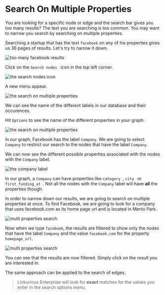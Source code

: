 # Search On Multiple Properties

You are looking for a specific node or edge and the search bar gives you too many results? The text you are searching is too common. You may want to narrow you search by searching on multiple properties.

Searching a startup that has the text ```facebook``` on any of his properties gives us 36 pages of results. Let's try to narrow it down.

![too many facebook results](https://dl.dropboxusercontent.com/s/yrdvvjir99q0910/68.png?dl=0)

Click on the  ```Search nodes ``` icon in the top left corner.

![the search nodes icon](https://dl.dropboxusercontent.com/s/dy6dt3qrx1v32uu/69.png?dl=0)

A new menu appear.

![the search on multiple properties](https://dl.dropboxusercontent.com/s/xrcml53id4gx3xu/70.png?dl=0)

We can see the name of the different labels in our database and their occurences.

Hit ```Options``` to see the name of the different properties in your graph.

![the search on multiple properties](https://dl.dropboxusercontent.com/s/bog5w0tdm64ukic/71.png?dl=0)

In our graph, Facebook has the label ```Company```. We are going to select ```Company``` to restrict our search to the nodes that have the label ```Company```.

We can now see the different possible properties associated with the nodes with the ```Company``` label.

![the company label](https://dl.dropboxusercontent.com/s/wtkhoy7drk1y7ri/72.png?dl=0)

In our graph, a ```Company``` can have properties like  ```category ```,  ```city ``` or  ```first_funding_at ```. Not all the nodes with the ```Company``` label will have **all** the properties though.

In order to narrow down our results, we are going to search on multiple properties at once. To find Facebook, we are going to look for a company that uses facebook.com as its home page url and is located in Menlo Park.

![multi properties search](https://dl.dropboxusercontent.com/s/ypa7vhlid87sblf/73.png?dl=0)

Now when we type ``facebook``, the results are filtered to show only the nodes that have the label ```Company``` and the value ``facebook.com`` for the property ```homepage_url```.

![multi properties search](https://dl.dropboxusercontent.com/s/oc1zcemb7le2753/74.png?dl=0)

You can see that the results are now filtered. Simply click on the result you are interested in.

The same approach can be applied to the search of edges.

> Linkurious Enterprise will look for **exact** matches for the values you enter in the search options menu.
